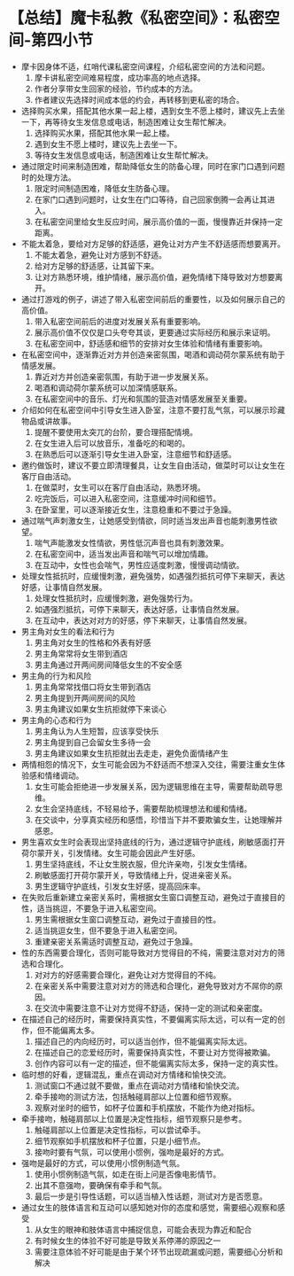 # 【总结】魔卡私教《私密空间》：私密空间-第四小节

-   摩卡因身体不适，红哨代课私密空间课程，介绍私密空间的方法和问题。
    1.  摩卡讲私密空间难易程度，成功率高的地点选择。
    2.  作者分享带女生回家的经验，节约成本的方法。
    3.  作者建议先选择时间成本低的约会，再转移到更私密的场合。
-   选择购买水果，搭配其他水果一起上楼，遇到女生不愿上楼时，建议先上去坐一下，再等待女生发信息或电话，制造困难让女生帮忙解决。
    1.  选择购买水果，搭配其他水果一起上楼。
    2.  遇到女生不愿上楼时，建议先上去坐一下。
    3.  等待女生发信息或电话，制造困难让女生帮忙解决。
-   通过限定时间来制造困难，帮助降低女生的防备心理，同时在家门口遇到问题时的处理方法。
    1.  限定时间制造困难，降低女生防备心理。
    2.  在家门口遇到问题时，让女生在门口等待，自己回家倒腾一会再让其进入。
    3.  在私密空间里给女生反应时间，展示高价值的一面，慢慢靠近并保持一定距离。
-   不能太着急，要给对方足够的舒适感，避免让对方产生不舒适感而想要离开。
    1.  不能太着急，避免让对方感到不舒适。
    2.  给对方足够的舒适感，让其留下来。
    3.  让对方熟悉环境，维护情绪，展示高价值，避免情绪下降导致对方想要离开。
-   通过打游戏的例子，讲述了带入私密空间前后的重要性，以及如何展示自己的高价值。
    1.  带入私密空间前后的进度对发展关系有重要影响。
    2.  展示高价值不仅仅是口头夸夸其谈，更要通过实际经历和展示来证明。
    3.  在私密空间中，舒适感和细节的安排对女生体验和情绪有重要影响。
-   在私密空间中，逐渐靠近对方并创造亲密氛围，喝酒和调动荷尔蒙系统有助于情感发展。
    1.  靠近对方并创造亲密氛围，有助于进一步发展关系。
    2.  喝酒和调动荷尔蒙系统可以加深情感联系。
    3.  在私密空间中的音乐、灯光和氛围的营造对情感发展至关重要。
-   介绍如何在私密空间中引导女生进入卧室，注意不要打乱气氛，可以展示珍藏物品或讲故事。
    1.  提醒不要使用太突兀的台阶，要合理搭配情境。
    2.  在女生进入后可以放音乐，准备吃的和喝的。
    3.  在熟悉后可以逐渐引导女生进入卧室，注意细节和舒适感。
-   邀约做饭时，建议不要立即清理餐具，让女生自由活动，做菜时可以让女生在客厅自由活动。
    1.  在做菜时，女生可以在客厅自由活动，熟悉环境。
    2.  吃完饭后，可以进入私密空间，注意缓冲时间和细节。
    3.  在卧室里，可以逐渐接近女生，注意稳重和不要过于急躁。
-   通过喘气声刺激女生，让她感受到情欲，同时适当发出声音也能刺激男性欲望。
    1.  喘气声能激发女性情欲，男性低沉声音也具有刺激效果。
    2.  在私密空间中，适当发出声音和喘气可以增加情趣。
    3.  在互动中，女性也会喘气，男性应适度刺激，慢慢调动情欲。
-   处理女性抵抗时，应缓慢刺激，避免强势，如遇强烈抵抗可停下来聊天，表达好感，让事情自然发展。
    1.  处理女性抵抗时，应缓慢刺激，避免强势行为。
    2.  如遇强烈抵抗，可停下来聊天，表达好感，让事情自然发展。
    3.  在互动中，表达对对方的好感，停下来聊天，让事情自然发展。
-   男主角对女生的看法和行为
    1.  男主角对女生的性格和外表有好感
    2.  男主角常常将女生带到酒店
    3.  男主角通过开两间房间降低女生的不安全感
-   男主角的行为和风险
    1.  男主角常常找借口将女生带到酒店
    2.  男主角提到开两间房间的风险
    3.  男主角建议如果女生抗拒就停下来谈心
-   男主角的心态和行为
    1.  男主角认为人生短暂，应该享受快乐
    2.  男主角提到自己会留女生多待一会
    3.  男主角建议如果女生抗拒就出去走走，避免负面情绪产生
-   两情相怨的情况下，女生可能会因为不舒适而不想深入交往，需要注重女生体验感和情绪调动。
    1.  女生可能会拒绝进一步发展关系，因为逻辑思维在主导，需要帮助疏导思维。
    2.  女生会坚持底线，不轻易给予，需要帮助梳理想法和缓和情绪。
    3.  在交谈中，分享真实经历和感悟，珍惜当下并不要欺骗女生，让她理解并感恩。
-   男生喜欢女生时会表现出坚持底线的行为，通过逻辑守护底线，刷敏感面打开荷尔蒙开关，引发情绪。女生可能会因此产生好感。
    1.  男生坚持底线，不让女生脱衣服，但允许亲吻，引发女生情绪。
    2.  刷敏感面打开荷尔蒙开关，导致情绪上升，促进亲密关系。
    3.  男生逻辑守护底线，引发女生好感，提高回床率。
-   在失败后重新建立亲密关系时，需根据女生窗口调整互动，避免过于直接目的性，适当挑逗，不要急于进入私密空间。
    1.  男生需根据女生窗口调整互动，避免过于直接目的性。
    2.  适当挑逗女生，但不要急于进入私密空间。
    3.  重建亲密关系需适时调整互动，避免过于急躁。
-   性的东西需要合理化，否则可能导致对方觉得目的不纯，需要注意对对方的筛选和合理化。
    1.  对对方的好感需要合理化，避免让对方觉得目的不纯。
    2.  在亲密关系中需要注意对对方的筛选和合理化，避免导致对方不屌你的原因。
    3.  在交流中需要注意不让对方觉得不舒适，保持一定的测试和亲密度。
-   在描述自己的经历时，需要保持真实性，不要偏离实际太远，可以有一定的创作，但不能偏离太多。
    1.  描述自己的内向经历时，可以适当创作，但不能偏离实际太远。
    2.  在描述自己的恋爱经历时，需要保持真实性，不要让对方觉得被欺骗。
    3.  创作内容可以有一定的描述，但不能偏离实际太多，保持一定的真实性。
-   临时想的好看，逻辑混乱，重点在调动对方情绪和愉快交流。
    1.  测试窗口不通过就不要做，重点在调动对方情绪和愉快交流。
    2.  牵手接吻的测试方法，包括触碰肩部以上位置和细节观察。
    3.  观察对坐时的细节，如杯子位置和手机摆放，不能作为绝对指标。
-   牵手接吻，触碰肩部以上位置是决定性指标，细节观察只是参考。
    1.  触碰肩部以上位置是决定性指标，可以尝试牵手。
    2.  细节观察如手机摆放和杯子位置，只是小细节点。
    3.  接吻时要有气氛，可以使用小惯例，强吻是最好的方式。
-   强吻是最好的方式，可以使用小惯例制造气氛。
    1.  使用小惯例制造气氛，如走在街上问是否像电影情节。
    2.  出其不意强吻，要确保有牵手和气氛。
    3.  最后一步是引导性话题，可以适当植入性话题，测试对方是否愿意。
-   通过女生的肢体语言和互动可以感知她对你的态度和感觉，需要细心观察和感受
    1.  从女生的眼神和肢体语言中捕捉信息，可能会表现为靠近和配合
    2.  有时候女生的体验不好可能是导致关系停滞的原因之一
    3.  需要注意体验不好可能是由于某个环节出现疏漏或问题，需要细心分析和解决